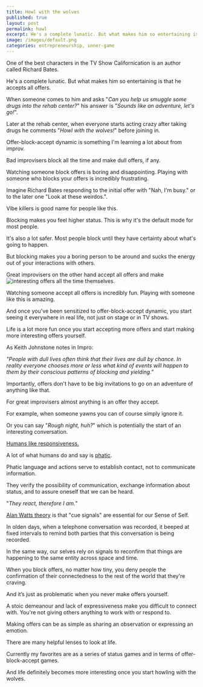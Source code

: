 ```yaml
---
title: Howl with the wolves
published: true
layout: post
permalink: howl
excerpt: He's a complete lunatic. But what makes him so entertaining is that he accepts all offers.
image: /images/default.png
categories: entrepreneurship, inner-game
---
```


One of the best characters in the TV Show Californication is an author called Richard Bates.

He's a complete lunatic. But what makes him so entertaining is that he accepts all offers.

When someone comes to him and asks "*Can you help us smuggle some drugs into the rehab center?*" his answer is "*Sounds like an adventure, let's go!*".

Later at the rehab center, when everyone starts acting crazy after taking drugs he comments "*Howl with the wolves!*" before joining in.

Offer-block-accept dynamic is something I'm learning a lot about from improv.

Bad improvisers block all the time and make dull offers, if any.

Watching someone block offers is boring and disappointing. Playing with someone who blocks your offers is incredibly frustrating.

Imagine Richard Bates responding to the initial offer with "Nah, I'm busy." or to the later one "Look at these weirdos.".

Vibe killers is good name for people like this.

Blocking makes you feel higher status. This is why it's the default mode for most people. 

It's also a lot safer. Most people block until they have certainty about what's going to happen.

But blocking makes you a boring person to be around and sucks the energy out of your interactions with others.

Great improvisers on the other hand accept all offers and make ![interesting offers](https://www.youtube.com/watch?v=fW8amMCVAJQ) all the time themselves.

Watching someone accept all offers is incredibly fun. Playing with someone like this is amazing.

And once you've been sensitized to offer-block-accept dynamic, you start seeing it everywhere in real life, not just on stage or in TV shows.

Life is a lot more fun once you start accepting more offers and start making more interesting offers yourself.

As Keith Johnstone notes in Impro:

*"People with dull lives often think that their lives are dull by chance. In reality everyone chooses more or less what kind of events will happen to them by their conscious patterns of blocking and yielding."*

Importantly, offers don't have to be big invitations to go on an adventure of anything like that.

For great improvisers almost anything is an offer they accept.

For example, when someone yawns you can of course simply ignore it.

Or you can say "*Rough night, huh?*" which is potentially the start of an interesting conversation.

[Humans like responsiveness.](https://sashachapin.substack.com/p/what-the-humans-like-is-responsiveness)

A lot of what humans do and say is [phatic](https://en.wikipedia.org/wiki/Phatic_expression).

Phatic language and actions serve to establish contact, not to communicate information. 

They verify the possibility of communication, exchange information about status, and to assure oneself that we can be heard. 

"*They react, therefore I am.*"

[Alan Watts theory](https://www.organism.earth/library/document/out-of-your-mind-12) is that "cue signals" are essential for our Sense of Self.

In olden days, when a telephone conversation was recorded, it beeped at fixed intervals to remind both parties that this conversation is being recorded. 

In the same way, our selves rely on signals to reconfirm that things are happening to the same entity across space and time.

When you block offers, no matter how tiny, you deny people the confirmation of their connectedness to the rest of the world that they're craving.

And it’s just as problematic when you never make offers yourself.

A stoic demeanour and lack of expressiveness make you difficult to connect with. You're not giving others anything to work with or respond to.

Making offers can be as simple as sharing an observation or expressing an emotion.

There are many helpful lenses to look at life.

Currently my favorites are as a series of status games and in terms of offer-block-accept games.

And life definitely becomes more interesting once you start howling with the wolves.
